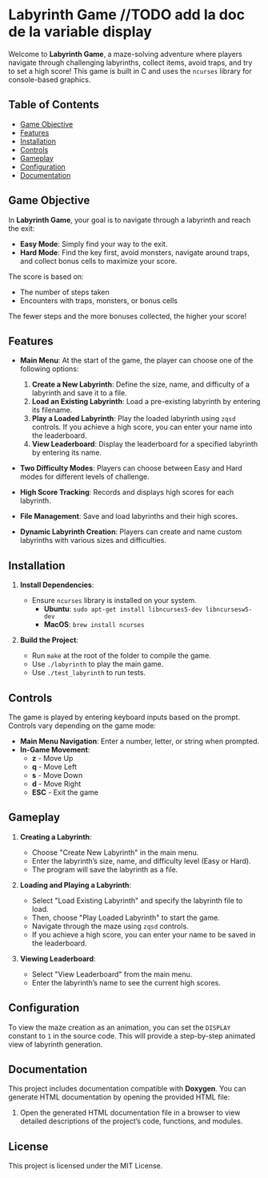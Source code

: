 # Labyrinth Game //TODO add la doc de la variable display

Welcome to **Labyrinth Game**, a maze-solving adventure where players navigate through challenging labyrinths, collect items, avoid traps, and try to set a high score! This game is built in C and uses the `ncurses` library for console-based graphics.

## Table of Contents
- [Game Objective](#game-objective)
- [Features](#features)
- [Installation](#installation)
- [Controls](#controls)
- [Gameplay](#gameplay)
- [Configuration](#configuration)
- [Documentation](#documentation)

## Game Objective

In **Labyrinth Game**, your goal is to navigate through a labyrinth and reach the exit:

- **Easy Mode**: Simply find your way to the exit.
- **Hard Mode**: Find the key first, avoid monsters, navigate around traps, and collect bonus cells to maximize your score.

The score is based on:
- The number of steps taken
- Encounters with traps, monsters, or bonus cells

The fewer steps and the more bonuses collected, the higher your score!

## Features

- **Main Menu**: At the start of the game, the player can choose one of the following options:
  1. **Create a New Labyrinth**: Define the size, name, and difficulty of a labyrinth and save it to a file.
  2. **Load an Existing Labyrinth**: Load a pre-existing labyrinth by entering its filename.
  3. **Play a Loaded Labyrinth**: Play the loaded labyrinth using `zqsd` controls. If you achieve a high score, you can enter your name into the leaderboard.
  4. **View Leaderboard**: Display the leaderboard for a specified labyrinth by entering its name.
  
- **Two Difficulty Modes**: Players can choose between Easy and Hard modes for different levels of challenge.
- **High Score Tracking**: Records and displays high scores for each labyrinth.
- **File Management**: Save and load labyrinths and their high scores.
- **Dynamic Labyrinth Creation**: Players can create and name custom labyrinths with various sizes and difficulties.

## Installation

1. **Install Dependencies**:
   - Ensure `ncurses` library is installed on your system.
     - **Ubuntu**: `sudo apt-get install libncurses5-dev libncursesw5-dev`
     - **MacOS**: `brew install ncurses`
   
2. **Build the Project**:
   - Run `make` at the root of the folder to compile the game.
   - Use `./labyrinth` to play the main game.
   - Use `./test_labyrinth` to run tests.

## Controls

The game is played by entering keyboard inputs based on the prompt. Controls vary depending on the game mode:

- **Main Menu Navigation**: Enter a number, letter, or string when prompted.
- **In-Game Movement**:
  - **z** - Move Up
  - **q** - Move Left
  - **s** - Move Down
  - **d** - Move Right
  - **ESC** - Exit the game

## Gameplay

1. **Creating a Labyrinth**: 
   - Choose "Create New Labyrinth" in the main menu.
   - Enter the labyrinth’s size, name, and difficulty level (Easy or Hard).
   - The program will save the labyrinth as a file.

2. **Loading and Playing a Labyrinth**:
   - Select "Load Existing Labyrinth" and specify the labyrinth file to load.
   - Then, choose "Play Loaded Labyrinth" to start the game.
   - Navigate through the maze using `zqsd` controls.
   - If you achieve a high score, you can enter your name to be saved in the leaderboard.

3. **Viewing Leaderboard**:
   - Select "View Leaderboard" from the main menu.
   - Enter the labyrinth’s name to see the current high scores.

## Configuration

To view the maze creation as an animation, you can set the `DISPLAY` constant to `1` in the source code. This will provide a step-by-step animated view of labyrinth generation.

## Documentation

This project includes documentation compatible with **Doxygen**. You can generate HTML documentation by opening the provided HTML file:

1. Open the generated HTML documentation file in a browser to view detailed descriptions of the project’s code, functions, and modules.

## License

This project is licensed under the MIT License.
